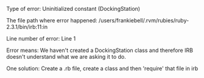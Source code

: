 Type of error: Uninitialized constant (DockingStation)

The file path where error happened: /users/frankiebell/.rvm/rubies/ruby-2.3.1/bin/irb:11:in <main>

Line number of error: Line 1

Error means: We haven't created a DockingStation class and therefore IRB doesn't understand what we are asking it to do.

One solution: Create a .rb file, create a class and then 'require' that file in irb
